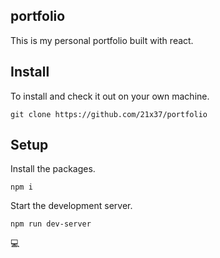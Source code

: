 ## portfolio

This is my personal portfolio built with react.

## Install

To install and check it out on your own machine.
```
git clone https://github.com/21x37/portfolio
```

## Setup

Install the packages.
```
npm i
```

Start the development server.

```
npm run dev-server
```

💻
